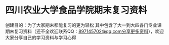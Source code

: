 # 四川农业大学食品学院期末复习资料
创建目的：为了大家期末都能复习的更为轻松
其中包含了大一到大四各门专业课期末复习资料（还不全欢迎联系QQ：897145702@qq.com分享更多资料），欢迎大家分享自己的学习资料与学习心得

